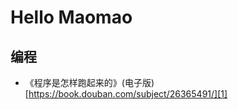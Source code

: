 # Hello Maomao

## 编程
- 《程序是怎样跑起来的》(电子版)[https://book.douban.com/subject/26365491/][1]

[1]:	https://book.douban.com/subject/26365491/
